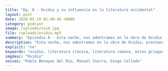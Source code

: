 ```yaml
---
title: "Ep. 8 - Ovidio y su influencia en la literatura occidental"
layout: post
date: 2020-05-19 02:40:48 +0000
category: podcast
image: /uploads/ovid.jpg
file: /uploads/ovidio.mp3
summary: "Episodio 8 - Esta noche, nos adentramos en la obra de Ovidio, prestando especial atención a su influencia en la literatura de Occidente hasta nuestros días."
description: "Esta noche, nos adentramos en la obra de Ovidio, prestando especial atención a su influencia en la literatura de Occidente hasta nuestros días. Hablaremos de su Ars Amandi, de sus Metamorfosis, los Fastos, Tristes y demás obras de Ovidio. Contaremos con la presencia de Manuel Sierra, estudiante de filología clásica en la Universidad Complutense de Madrid y ex-alumno de la Academia Vivarium Novum."
explicit: "no"
keywords: "ovidio, literatura clásica, literatura romana, mitos griegos"
imgdesc: "Ovidio"
voices: "Pablo Benayas del Río, Manuel Sierra, Diego Collado"
---
```

